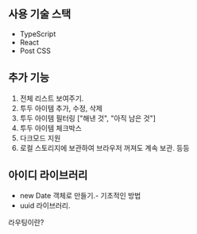 ## 사용 기술 스택
- TypeScript
- React
- Post CSS

## 추가 기능
1. 전체 리스트 보여주기.
2. 투두 아이템 추가, 수정, 삭제
3. 투두 아이템 필터링 ["해낸 것", "아직 남은 것"]
4. 투두 아이템 체크박스
5. 다크모드 지원
6. 로컬 스토리지에 보관하여 브라우저 꺼져도 계속 보관. 등등



## 아이디 라이브러리
- new Date 객체로 만들기.- 기초적인 방법
- uuid 라이브러리.


라우팅이란?
